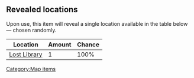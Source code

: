 ## Revealed locations

Upon use, this item will reveal a single location available in the table
below — chosen randomly.

| Location                                | Amount | Chance |
|-----------------------------------------|--------|--------|
| [Lost Library](Lost_Library.md "wikilink") | 1      | 100%   |

[Category:Map items](Category:Map_items "wikilink")